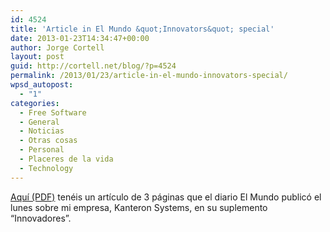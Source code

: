 ```yaml
---
id: 4524
title: 'Article in El Mundo &quot;Innovators&quot; special'
date: 2013-01-23T14:34:47+00:00
author: Jorge Cortell
layout: post
guid: http://cortell.net/blog/?p=4524
permalink: /2013/01/23/article-in-el-mundo-innovators-special/
wpsd_autopost:
  - "1"
categories:
  - Free Software
  - General
  - Noticias
  - Otras cosas
  - Personal
  - Placeres de la vida
  - Technology
---
```

<a title="http://issuu.com/kanteron/docs/inno21ene?mode=window" href="http://issuu.com/kanteron/docs/inno21ene?mode=window" target="_blank">Aquí (PDF)</a> tenéis un artículo de 3 páginas que el diario El Mundo publicó el lunes sobre mi empresa, Kanteron Systems, en su suplemento &#8220;Innovadores&#8221;.</p> 

 